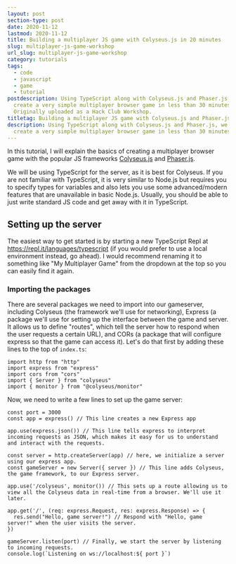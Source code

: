 ```yaml
---
layout: post
section-type: post
date: 2020-11-12
lastmod: 2020-11-12
title: Building a multiplayer JS game with Colyseus.js in 20 minutes
slug: multiplayer-js-game-workshop
url_slug: multiplayer-js-game-workshop
category: tutorials
tags:
  - code
  - javascript
  - game
  - tutorial
postdescription: Using TypeScript along with Colyseus.js and Phaser.js, we will
  create a very simple multiplayer browser game in less than 30 minutes.
  Originally uploaded as a Hack Club Workshop.
titletag: Building a multiplayer JS game with Colyseus.js and Phaser.js in 20 minutes
description: Using TypeScript along with Colyseus.js and Phaser.js, we will
  create a very simple multiplayer browser game in less than 30 minutes.
---
```

In this tutorial, I will explain the basics of creating a multiplayer browser game with the popular JS frameworks [Colyseus.js](https://docs.colyseus.io/) and [Phaser.js](https://photonstorm.github.io/phaser3-docs/).

We will be using TypeScript for the server, as it is best for Colyseus. If you are not familiar with TypeScript, it is very similar to Node.js but requires you to specify types for variables and also lets you use some advanced/modern features that are unavailable in basic Node.js. Usually, you should be able to just write standard JS code and get away with it in TypeScript.

## Setting up the server

The easiest way to get started is by starting a new TypeScript Repl at <https://repl.it/languages/typescript> (if you would prefer to use a local environment instead, go ahead). I would recommend renaming it to something like "My Multiplayer Game" from the dropdown at the top so you can easily find it again.

<!--TODO install if local env
First, we need to install the Colyseus server framework. Navigate to the "packages" tab in your new Repl project and search for "colyseus". Once you find it, select it and click on the plus icon to add it to your project.

![Searching for the Colyseus package](/img/uploads/addcolyseuspackagesearch.png "Searching for the package")

![Adding Colyseus](/img/uploads/colyseuspackageaddd.png "Adding Colyseus")-->

### Importing the packages

There are several packages we need to import into our gameserver, including Colyseus (the framework we'll use for networking), Express (a package we'll use for setting up the interface between the game and server. It allows us to define "routes", which tell the server how to respond when the user requests a certain URL), and CORs (a package that will configure express so that the game can access it). Let's do that first by adding these lines to the top of `index.ts`:

```
import http from "http"
import express from "express"
import cors from "cors"
import { Server } from "colyseus"
import { monitor } from "@colyseus/monitor"
```

Now, we need to write a few lines to set up the game server:

```
const port = 3000
const app = express() // This line creates a new Express app

app.use(express.json()) // This line tells express to interpret incoming requests as JSON, which makes it easy for us to understand and interact with the requests.

const server = http.createServer(app) // here, we initialize a server using our express app.
const gameServer = new Server({ server }) // This line adds Colyseus, the game framework, to our Express server.

app.use('/colyseus', monitor()) // This sets up a route allowing us to view all the Colyseus data in real-time from a browser. We'll use it later.

app.get('/', (req: express.Request, res: express.Response) => {
  res.send("Hello, game server!") // Respond with "Hello, game server!" when the user visits the server.
})

gameServer.listen(port) // Finally, we start the server by listening to incoming requests.
console.log(`Listening on ws://localhost:${ port }`)

```


